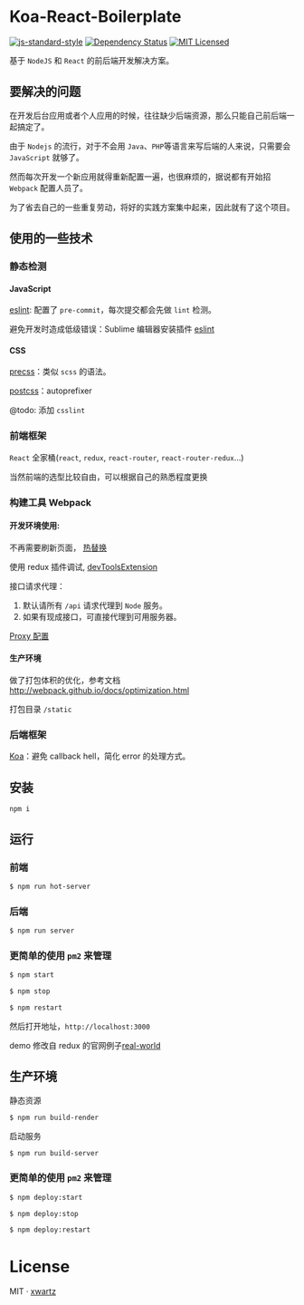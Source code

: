 # Koa-React-Boilerplate

[![js-standard-style](https://img.shields.io/badge/code%20style-standard-brightgreen.svg?style=flat)](http://standardjs.com/)
[![Dependency Status](https://david-dm.org/xwartz/koa-react-boilerplate.svg?style=flat-square)](https://david-dm.org/xwartz/koa-react-boilerplate)
[![MIT Licensed](https://img.shields.io/badge/License-MIT-blue.svg?style=flat)](https://opensource.org/licenses/MIT)

基于 `NodeJS` 和 `React` 的前后端开发解决方案。

## 要解决的问题

在开发后台应用或者个人应用的时候，往往缺少后端资源，那么只能自己前后端一起搞定了。

由于 `Nodejs` 的流行，对于不会用 `Java`、`PHP`等语言来写后端的人来说，只需要会 `JavaScript` 就够了。

然而每次开发一个新应用就得重新配置一遍，也很麻烦的，据说都有开始招 `Webpack` 配置人员了。

为了省去自己的一些重复劳动，将好的实践方案集中起来，因此就有了这个项目。

## 使用的一些技术

### 静态检测

#### JavaScript

[eslint](http://eslint.org/): 配置了 `pre-commit`，每次提交都会先做 `lint` 检测。

避免开发时造成低级错误：Sublime 编辑器安装插件 [eslint](https://packagecontrol.io/search/eslint)

#### CSS

[precss](https://github.com/jonathantneal/precss)：类似 `scss` 的语法。

[postcss](https://github.com/postcss/postcss)：autoprefixer

@todo: 添加 `csslint`

### 前端框架

`React` 全家桶(`react`, `redux`, `react-router`, `react-router-redux`...)

当然前端的选型比较自由，可以根据自己的熟悉程度更换

### 构建工具 Webpack

#### 开发环境使用:

不再需要刷新页面， [热替换](http://webpack.github.io/docs/hot-module-replacement-with-webpack.html)

使用 redux 插件调试, [devToolsExtension](https://github.com/zalmoxisus/redux-devtools-extension)

接口请求代理：
  1. 默认请所有 `/api` 请求代理到 `Node` 服务。
  2. 如果有现成接口，可直接代理到可用服务器。

[Proxy 配置](http://webpack.github.io/docs/webpack-dev-server.html#bypass-the-proxy)

#### 生产环境

做了打包体积的优化，参考文档 http://webpack.github.io/docs/optimization.html

打包目录 `/static`

### 后端框架

[Koa](https://github.com/koajs/koa)：避免 callback hell，简化 error 的处理方式。

## 安装

```
npm i
```

## 运行

### 前端

```bash
$ npm run hot-server
```

### 后端

```bash
$ npm run server
```

### 更简单的使用 `pm2` 来管理

```bash
$ npm start
```

```bash
$ npm stop
```

```bash
$ npm restart
```

然后打开地址，`http://localhost:3000`

demo 修改自 redux 的官网例子[real-world](https://github.com/reactjs/redux/tree/master/examples/real-world)

## 生产环境

静态资源

```bash
$ npm run build-render
```

启动服务

```bash
$ npm run build-server
```

### 更简单的使用 `pm2` 来管理

```bash
$ npm deploy:start
```

```bash
$ npm deploy:stop
```

```bash
$ npm deploy:restart
```

# License

MIT · [xwartz](https://github.com/xwartz/)
